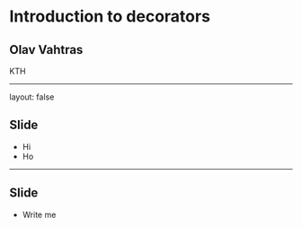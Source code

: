 <script type="text/javascript"
  src="https://cdn.mathjax.org/mathjax/latest/MathJax.js?config=TeX-AMS-MML_HTMLorMML">
</script>
# Introduction to decorators

## Olav Vahtras

KTH

---

layout: false

## Slide

- Hi
- Ho

---

## Slide

- Write me
